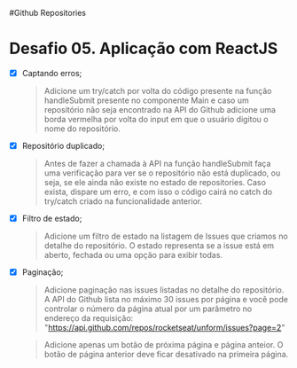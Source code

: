 #Github Repositories

<h1>Desafio 05. Aplicação com ReactJS</h1>

- [x] Captando erros;

  > Adicione um try/catch por volta do código presente na função handleSubmit presente no componente Main e caso um repositório não seja encontrado na API do Github adicione uma borda vermelha por volta do input em que o usuário digitou o nome do repositório.

- [x] Repositório duplicado;

  > Antes de fazer a chamada à API na função handleSubmit faça uma verificação para ver se o repositório não está duplicado, ou seja, se ele ainda não existe no estado de repositories.
  > Caso exista, dispare um erro, e com isso o código cairá no catch do try/catch criado na funcionalidade anterior.

- [x] Filtro de estado;

  > Adicione um filtro de estado na listagem de Issues que criamos no detalhe do repositório. O estado representa se a issue está em aberto, fechada ou uma opção para exibir todas.

- [x] Paginação;

  > Adicione paginação nas issues listadas no detalhe do repositório. A API do Github lista no máximo 30 issues por página e você pode controlar o número da página atual por um parâmetro no endereço da requisição: "https://api.github.com/repos/rocketseat/unform/issues?page=2"

  > Adicione apenas um botão de próxima página e página anteior. O botão de página anterior deve ficar desativado na primeira página.
